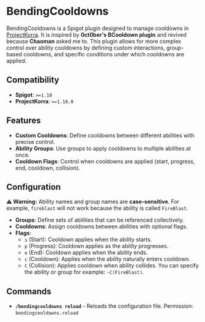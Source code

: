 # BendingCooldowns
BendingCooldowns is a Spigot plugin designed to manage cooldowns in [ProjectKorra](https://projectkorra.com/). It is inspired by **0ct0ber's BCooldown plugin** and revived because **Chaoman** asked me to. This plugin allows for more complex control over ability cooldowns by defining custom interactions, group-based cooldowns, and specific conditions under which cooldowns are applied.

## Compatibility
- **Spigot**: `>=1.18`
- **ProjectKorra**: `>=1.10.0`

## Features
- **Custom Cooldowns**: Define cooldowns between different abilities with precise control.
- **Ability Groups**: Use groups to apply cooldowns to multiple abilities at once.
- **Cooldown Flags**: Control when cooldowns are applied (start, progress, end, cooldown, collision).

## Configuration
**⚠️ Warning:** Ability names and group names are **case-sensitive**. For example, `fireblast` will not work because the ability is called `FireBlast`.
- **Groups**: Define sets of abilities that can be referenced collectively.
- **Cooldowns**: Assign cooldowns between abilities with optional flags.
- **Flags**:
    - `s` (Start): Cooldown applies when the ability starts.
    - `p` (Progress): Cooldown applies as the ability progresses.
    - `e` (End): Cooldown applies when the ability ends.
    - `c` (Cooldown): Applies when the ability naturally enters cooldown.
    - `C` (Collision): Applies cooldown when ability collides. You can specify the ability or group for example: `-C(FireBlast)`.

## Commands
- **`/bendingcooldowns reload`** - Reloads the configuration file. Permission: `bendingcooldowns.reload`

